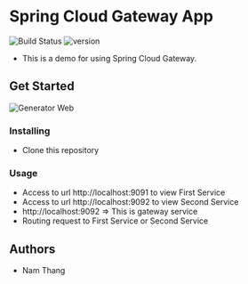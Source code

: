 # Spring Cloud Gateway App

![Build Status](https://img.shields.io/badge/build-passing-brightgreen) ![version](https://img.shields.io/badge/contributors-1-blueviolet) 

- This is a demo for using Spring Cloud Gateway. 


## Get Started

![Generator Web](https://huongdanjava.com/wp-content/uploads/2020/04/spring-cloud.png)

### Installing

- Clone this repository

### Usage
- Access to url http://localhost:9091 to view First Service 
- Access to url http://localhost:9092 to view Second Service 
- http://localhost:9092 => This is gateway service
- Routing request to First Service or Second Service
## Authors

- Nam Thang